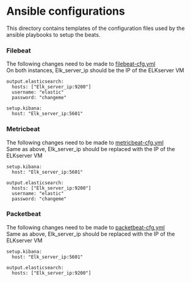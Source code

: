 # Ansible configurations

This directory contains templates of the configuration files used by the ansible playbooks to setup the beats.

### Filebeat 

The following changes need to be made to [filebeat-cfg.yml](filebeat-cfg.yml)   
On both instances, Elk_server_ip should be the IP of the ELKserver VM
```
output.elasticsearch:
  hosts: ["Elk_server_ip:9200"]
  username: "elastic"
  password: "changeme"
```

```
setup.kibana:
  host: "Elk_server_ip:5601" 
```

### Metricbeat

The following changes need to be made to [metricbeat-cfg.yml](metricbeat-cfg.yml)   
Same as above, Elk_server_ip should be replaced with the IP of the ELKserver VM
```
setup.kibana:
  host: "Elk_server_ip:5601"
```

```
output.elasticsearch:
  hosts: ["Elk_server_ip:9200"]
  username: "elastic"
  password: "changeme"
```

### Packetbeat

The following changes need to be made to [packetbeat-cfg.yml](packetbeat-cfg.yml)   
Same as above, Elk_server_ip should be replaced with the IP of the ELKserver VM
```
setup.kibana:
  host: "Elk_server_ip:5601"
```

```
output.elasticsearch:
  hosts: ["Elk_server_ip:9200"]
```